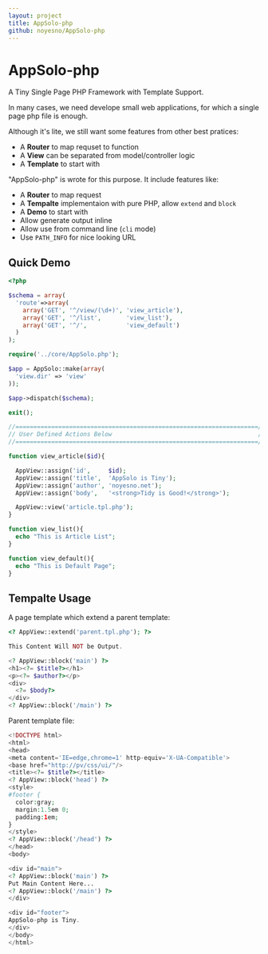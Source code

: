 ```yaml
---
layout: project
title: AppSolo-php 
github: noyesno/AppSolo-php 
---
```

AppSolo-php
===========

A Tiny Single Page PHP Framework with Template Support.

In many cases, we need develope small web applications, for which a single page php file is enough.

Although it's lite, we still want some features from other best pratices:

  * A **Router** to map requset to function
  * A **View** can be separated from model/controller logic
  * A **Template** to start with

"AppSolo-php" is wrote for this purpose. It include features like:

  * A **Router** to map request
  * A **Tempalte** implementaion with pure PHP, allow `extend` and `block`
  * A **Demo** to start with
  * Allow generate output inline
  * Allow use from command line (`cli` mode)
  * Use `PATH_INFO` for nice looking URL



Quick Demo
-----------


```php
<?php

$schema = array(
  'route'=>array(
    array('GET', '^/view/(\d+)', 'view_article'),
    array('GET', '^/list',       'view_list'),
    array('GET', '^/',           'view_default')
  )
);

require('../core/AppSolo.php');

$app = AppSolo::make(array(
  'view.dir' => 'view'
));

$app->dispatch($schema);

exit();

//====================================================================//
// User Defined Actions Below                                         //
//====================================================================//

function view_article($id){

  AppView::assign('id',     $id);
  AppView::assign('title',  'AppSolo is Tiny');
  AppView::assign('author', 'noyesno.net');
  AppView::assign('body',   '<strong>Tidy is Good!</strong>');

  AppView::view('article.tpl.php');
}

function view_list(){
  echo "This is Article List";
}

function view_default(){
  echo "This is Default Page";
}
```


Tempalte Usage
---------------

A page template which extend a parent template:
```php
<? AppView::extend('parent.tpl.php'); ?>

This Content Will NOT be Output.

<? AppView::block('main') ?>
<h1><?= $title?></h1>
<p><?= $author?></p>
<div>
  <?= $body?>
</div>
<? AppView::block('/main') ?>
```

Parent template file:

```php
<!DOCTYPE html>
<html>
<head>
<meta content='IE=edge,chrome=1' http-equiv='X-UA-Compatible'>
<base href="http://pv/css/ui/"/>
<title><?= $title?></title>
<? AppView::block('head') ?>
<style>
#footer {
  color:gray;
  margin:1.5em 0;
  padding:1em;
}
</style>
<? AppView::block('/head') ?>
</head>
<body>

<div id="main">
<? AppView::block('main') ?>
Put Main Content Here...
<? AppView::block('/main') ?>
</div>

<div id="footer">
AppSolo-php is Tiny.
</div>
</body>
</html>
```
